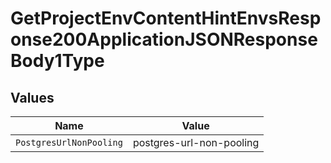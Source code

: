 # GetProjectEnvContentHintEnvsResponse200ApplicationJSONResponseBody1Type


## Values

| Name                     | Value                    |
| ------------------------ | ------------------------ |
| `PostgresUrlNonPooling`  | postgres-url-non-pooling |
